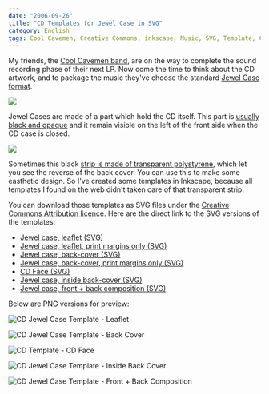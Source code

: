 ```yaml
---
date: "2006-09-26"
title: "CD Templates for Jewel Case in SVG"
category: English
tags: Cool Cavemen, Creative Commons, inkscape, Music, SVG, Template, Compact disc
---
```


My friends, the [Cool Cavemen band](https://coolcavemen.com), are on the way to complete the sound recording phase of their next LP. Now come the time to think about the CD artwork, and to package the music they've choose the standard [Jewel Case format](https://en.wikipedia.org/wiki/Jewel_case).

[![](https://ws.assoc-amazon.com/widgets/q?_encoding=UTF8&Format=_SL110_&ASIN=B000FECBSA&MarketPlace=US&ID=AsinImage&WS=1&tag=kevideld-20&ServiceVersion=20070822)](https://amzn.com/B000FECBSA/?tag=kevideld-20)

Jewel Cases are made of a part which hold the CD itself. This part is [usually black and opaque](https://amzn.com/B000FECBSA/?tag=kevideld-20) and it remain visible on the left of the front side when the CD case is closed.

[![](https://ws.assoc-amazon.com/widgets/q?_encoding=UTF8&Format=_SL110_&ASIN=B002ROGCG8&MarketPlace=US&ID=AsinImage&WS=1&tag=kevideld-20&ServiceVersion=20070822)](https://amzn.com/B002ROGCG8/?tag=kevideld-20)

Sometimes this black [strip is made of transparent polystyrene](https://amzn.com/B002ROGCG8/?tag=kevideld-20), which let you see the reverse of the back cover. You can use this to make some easthetic design. So I've created some templates in Inkscape, because all templates I found on the web didn't taken care of that transparent strip.

You can download those templates as SVG files under the [Creative Commons Attribution licence](https://creativecommons.org/licenses/by/2.5/). Here are the direct link to the SVG versions of the templates:

  * [Jewel case, leaflet (SVG)](https://kevin.deldycke.com/documents/cd-template-jewel-case-leaflet.svg)
  * [Jewel case, leaflet, print margins only (SVG)](https://kevin.deldycke.com/documents/cd-template-jewel-case-leaflet-print-margin.svg)
  * [Jewel case, back-cover (SVG)](https://kevin.deldycke.com/documents/cd-template-jewel-case-back.svg)
  * [Jewel case, back-cover, print margins only (SVG)](https://kevin.deldycke.com/documents/cd-template-jewel-case-back-print-margin.svg)
  * [CD Face (SVG)](https://kevin.deldycke.com/documents/cd-template-cd-face.svg)
  * [Jewel case, inside back-cover (SVG)](https://kevin.deldycke.com/documents/cd-template-jewel-case-inside-back-cover.svg)
  * [Jewel case, front + back composition (SVG)](https://kevin.deldycke.com/documents/cd-template-jewel-case-front-back-composition.svg)

Below are PNG versions for preview:

![CD Jewel Case Template - Leaflet]({attach}cd-template-jewel-case-leaflet.png)

![CD Jewel Case Template - Back Cover]({attach}cd-template-jewel-case-back.png)

![CD Template - CD Face]({attach}cd-template-cd-face.png)

![CD Jewel Case Template - Inside Back Cover]({attach}cd-template-jewel-case-inside-back-cover.png)

![CD Jewel Case Template - Front + Back Composition]({attach}cd-template-jewel-case-front-back-composition.png)

